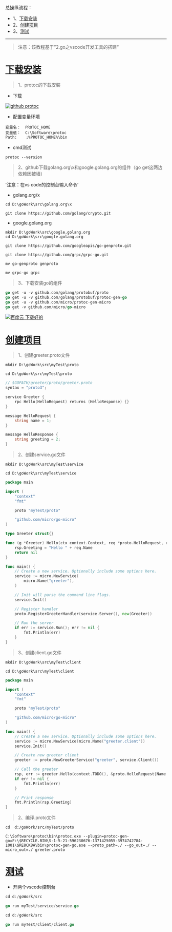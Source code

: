 总操纵流程：
- 1、[下载安装](#go-01)
- 2、[创建项目](#go-02)
- 3、[测试](#go-03)

***

> 注意：该教程基于”2.go之vscode开发工具的搭建“

# <a name="go-01" href="#" >下载安装</a>

> 1、protoc的下载安裝

- 下载

[![](https://img.shields.io/badge/github-protoc-blued.svg "github protoc")](https://github.com/protocolbuffers/protobuf/releases/tag/v3.8.0-rc1)

- 配置变量环境

```
变量名：  PROTOC_HOME
变量值：  C:\Software\protoc
Path:    ;%PROTOC_HOME%\bin
```

- cmd测试

```
protoc --version
```

>2、github下载golang.org\x和google.golang.org的组件（go get这两边依赖因被墙）

'注意：在vs code的控制台输入命令'

- golang.org/x

```
cd D:\goWork\src\golang.org\x

git clone https://github.com/golang/crypto.git
```

- google.golang.org

```
mkdir D:\goWork\src\google.golang.org
cd D:\goWork\src\google.golang.org

git clone https://github.com/googleapis/go-genproto.git

git clone https://github.com/grpc/grpc-go.git

mv go-genproto genproto

mv grpc-go grpc
```


> 3、下载安装go的组件

```go
go get -u -v github.com/golang/protobuf/proto
go get -u -v github.com/golang/protobuf/protoc-gen-go
go get -u -v github.com/micro/protoc-gen-micro
go get -v github.com/micro/go-micro
```

[![](https://img.shields.io/badge/百度云-下载好的-green.svg "百度云 下载好的")](https://pan.baidu.com/s/14axdvgIUjPBJRrxS9xIMQg)

# <a name="go-02" href="#" >创建项目</a>

> 1、创建greeter.proto文件

```
mkdir D:\goWork\src\myTest\proto

cd D:\goWork\src\myTest\proto
```

```go
// $GOPATH/greeter/proto/greeter.proto
syntax = "proto3";

service Greeter {
	rpc Hello(HelloRequest) returns (HelloResponse) {}
}

message HelloRequest {
	string name = 1;
}

message HelloResponse {
	string greeting = 2;
}
```

> 2、创建service.go文件

```
mkdir D:\goWork\src\myTest\service

cd D:\goWork\src\myTest\service
```

```go
package main

import (
	"context"
	"fmt"

	proto "myTest/proto"

	"github.com/micro/go-micro"
)

type Greeter struct{}

func (g *Greeter) Hello(ctx context.Context, req *proto.HelloRequest, rsp *proto.HelloResponse) error {
	rsp.Greeting = "Hello " + req.Name
	return nil
}

func main() {
	// Create a new service. Optionally include some options here.
	service := micro.NewService(
		micro.Name("greeter"),
	)

	// Init will parse the command line flags.
	service.Init()

	// Register handler
	proto.RegisterGreeterHandler(service.Server(), new(Greeter))

	// Run the server
	if err := service.Run(); err != nil {
		fmt.Println(err)
	}
}

```

> 3、创建client.go文件

```
mkdir D:\goWork\src\myTest\client

cd D:\goWork\src\myTest\client

```

```go
package main

import (
	"context"
	"fmt"

	proto "myTest/proto"

	"github.com/micro/go-micro"
)

func main() {
	// Create a new service. Optionally include some options here.
	service := micro.NewService(micro.Name("greeter.client"))
	service.Init()

	// Create new greeter client
	greeter := proto.NewGreeterService("greeter", service.Client())

	// Call the greeter
	rsp, err := greeter.Hello(context.TODO(), &proto.HelloRequest{Name: "John"})
	if err != nil {
		fmt.Println(err)
	}

	// Print response
	fmt.Println(rsp.Greeting)
}
```

> 2、编译.proto文件

```
cd  d:/goWork/src/myTest/proto

C:\Software\protoc\bin\protoc.exe --plugin=protoc-gen-go=F:\$RECYCLE.BIN\S-1-5-21-596230676-1371425055-3974742784-1001\$RE8CK8A\bin\protoc-gen-go.exe --proto_path=./ --go_out=./ --micro_out=./ greeter.proto
```

# <a name="go-03" href="#" >测试</a>

- 开两个vscode控制台

```go
cd d:/goWork/src

go run myTest/service/service.go
```


```go
cd d:/goWork/src

go run myTest/client/client.go
```
